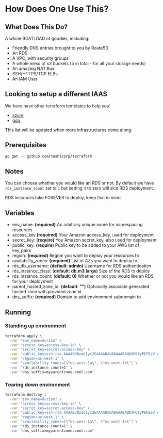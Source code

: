 # How Does One Use This?

## What Does This Do?

A whole BOATLOAD of goodies, including:

- Friendly DNS entries brought to you by Route53
- An RDS
- A VPC, with security groups
- A whole mess of s3 buckets (5 in total - for all your storage needs)
- An amazing NAT Box
- SSH/HTTPS/TCP ELBs
- An IAM User

## Looking to setup a different IAAS

We have have other terraform templates to help you!

- [azure](https://github.com/pivotal-cf/terraforming-azure)
- [gcp](https://github.com/pivotal-cf/terraforming-gcp)

This list will be updated when more infrastructures come along.

## Prerequisites

```bash
go get -u github.com/hashicorp/terraform
```

## Notes

You can choose whether you would like an RDS or not. By default we have
`rds_instance_count` set to `1` but setting it to zero will skip RDS
deployment.

RDS instances take FOREVER to deploy, keep that in mind.

## Variables

- env_name: **(required)** An arbitrary unique name for namespacing resources
- access_key **(required)** Your Amazon access_key, used for deployment
- secret_key: **(require)** You Amazon secret_key, also used for deployment
- public_key: **(require)** Public key to be added to your AWS list of key_pairs
- region: **(required)** Region you want to deploy your resources to
- availability_zones: **(required)** List of AZs you want to deploy to
- rds_db_username: **(default: admin)** Username for RDS authentication
- rds_instance_class: **(default: db.m3.large)** Size of the RDS to deploy
- rds_instance_count: **(default: 0)** Whether or not you would like an RDS for your deployment
- parent_hosted_zone_id: **(default: "")** Optionally associate generated hosted zone with provided zone id
- dns_suffix: **(required)** Domain to add environment subdomain to

## Running

### Standing up environment

```bash
terraform apply \
  -var "env_name=durian" \
  -var "access_key=access-key-id" \
  -var "secret_key=secret-access-key" \
  -var "public_key=ssh-rsa AAAAB3NzaC1yc2EAAAADAQABAAABAQD3F6tyPEFEzV email@example.com" \
  -var "region=us-west-1" \
  -var "availability_zones=[\"us-west-1a\", \"us-west-1b\"] \
  -var "rds_instance_count=1" \
  -var "dns_suffix=myparentzone.cool.com"
```

### Tearing down environment

```bash
terraform destroy \
  -var "env_name=durian" \
  -var "access_key=access-key-id" \
  -var "secret_key=secret-access-key" \
  -var "public_key=ssh-rsa AAAAB3NzaC1yc2EAAAADAQABAAABAQD3F6tyPEFEzV email@example.com" \
  -var "region=us-west-1" \
  -var "availability_zones=[\"us-west-1a\", \"us-west-1b\"] \
  -var "rds_instance_count=1" \
  -var "dns_suffix=myparentzone.cool.com"
```
